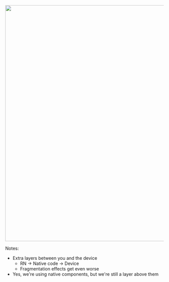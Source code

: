 <img src="img/rn-dissection-dark.png" height="750">

Notes:
- Extra layers between you and the device
  - RN -> Native code -> Device
  - Fragmentation effects get even worse
- Yes, we're using native components, but we're still a layer above them
